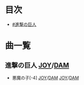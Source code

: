 # 目次
- [#進撃の巨人](#進撃の巨人)

# 曲一覧
## 進撃の巨人 [JOY](https://www.joysound.com/web/search/cross?keyword=進撃の巨人)/[DAM](https://www.clubdam.com/karaokesearch/?keyword=進撃の巨人)
- 悪魔の子[-4] [JOY](https://www.joysound.com/web/search/cross?keyword=悪魔の子)/[DAM](https://www.clubdam.com/karaokesearch/?keyword=悪魔の子) [JOY](intent://navigation?naviGrpId=908004&view=songDetails&acfm=songdetail_navi_app#Intent;scheme=xgi-js-spnavi;package=jp.co.xing.spnavi;end)/[DAM](intent://reserve/?reqno=134314#Intent;scheme=denmoku;package=jp.co.dkkaraoke.denmokumini01;end)
